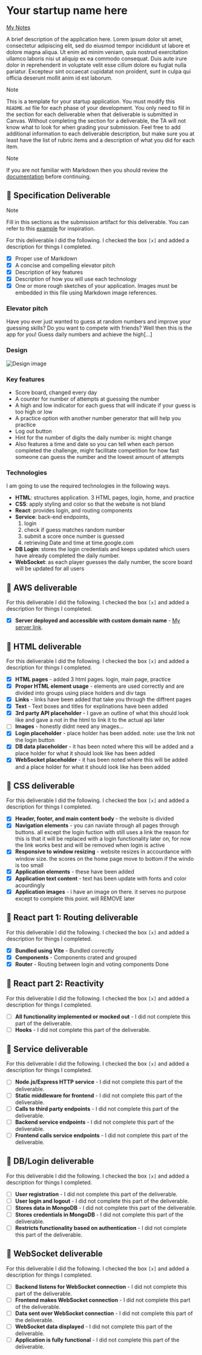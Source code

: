 # Your startup name here

[My Notes](notes.md)

A brief description of the application here. Lorem ipsum dolor sit amet, consectetur adipiscing elit, sed do eiusmod tempor incididunt ut labore et dolore magna aliqua. Ut enim ad minim veniam, quis nostrud exercitation ullamco laboris nisi ut aliquip ex ea commodo consequat. Duis aute irure dolor in reprehenderit in voluptate velit esse cillum dolore eu fugiat nulla pariatur. Excepteur sint occaecat cupidatat non proident, sunt in culpa qui officia deserunt mollit anim id est laborum.


> [!NOTE]
>  This is a template for your startup application. You must modify this `README.md` file for each phase of your development. You only need to fill in the section for each deliverable when that deliverable is submitted in Canvas. Without completing the section for a deliverable, the TA will not know what to look for when grading your submission. Feel free to add additional information to each deliverable description, but make sure you at least have the list of rubric items and a description of what you did for each item.

> [!NOTE]
>  If you are not familiar with Markdown then you should review the [documentation](https://docs.github.com/en/get-started/writing-on-github/getting-started-with-writing-and-formatting-on-github/basic-writing-and-formatting-syntax) before continuing.

## 🚀 Specification Deliverable

> [!NOTE]
>  Fill in this sections as the submission artifact for this deliverable. You can refer to this [example](https://github.com/webprogramming260/startup-example/blob/main/README.md) for inspiration.

For this deliverable I did the following. I checked the box `[x]` and added a description for things I completed.

- [X] Proper use of Markdown
- [X] A concise and compelling elevator pitch
- [X] Description of key features
- [X] Description of how you will use each technology
- [X] One or more rough sketches of your application. Images must be embedded in this file using Markdown image references.

### Elevator pitch
Have you ever just wanted to guess at random numbers and improve your guessing skills? Do you want to compete with friends? Well then this is the app for you! Guess daily numbers and achieve the high[...]

### Design

![Design image](design.png)


### Key features
- Score board, changed every day
- A counter for number of attempts at guessing the number
- A high and low indicator for each guess that will indicate if your guess is too high or low
- A practice option with another number generator that will help you practice
- Log out button
- Hint for the number of digits the daily number is: might change
- Also features a time and date so you can tell when each person completed the challenge, might facilitate competition for how fast someone can guess the number and the lowest amount of attempts

### Technologies

I am going to use the required technologies in the following ways.

- **HTML**: structures application. 3 HTML pages, login, home, and practice
- **CSS**: apply styling and color so that the website is not bland
- **React**: provides login, and routing components
- **Service**: back-end endpoints,
  1. login
  2. check if guess matches random number
  3. submit a score once number is guessed
  4. retrieving Date and time at time.google.com
- **DB Login**: stores the login credentials and keeps updated which users have already completed the daily number.
- **WebSocket**: as each player guesses the daily number, the score board will be updated for all users

## 🚀 AWS deliverable

For this deliverable I did the following. I checked the box `[x]` and added a description for things I completed.

- [X] **Server deployed and accessible with custom domain name** - [My server link](https://duncanclans.com).

## 🚀 HTML deliverable

For this deliverable I did the following. I checked the box `[x]` and added a description for things I completed.

- [X] **HTML pages** - added 3 html pages. login, main page, practice
- [X] **Proper HTML element usage** - elements are used correctly and are divided into groups using place holders and div tags
- [X] **Links** - links have been added that take you through the diffrent pages
- [X] **Text** - Text boxes and titles for explinations have been added
- [X] **3rd party API placeholder** - I gave an outline of what this should look like and gave a not in the html to link it to the actual api later
- [ ] **Images** - honestly didnt need any images...
- [X] **Login placeholder** - place holder has been added. note: use the link not the login button
- [X] **DB data placeholder** - it has been noted where this will be added and a place holder for what it should look like has been added
- [X] **WebSocket placeholder** - it has been noted where this will be added and a place holder for what it should look like has been added

## 🚀 CSS deliverable

For this deliverable I did the following. I checked the box `[x]` and added a description for things I completed.

- [X] **Header, footer, and main content body** - the website is divided
- [X] **Navigation elements** - you can naviate through all pages through buttons. all except the login fuction with still uses a link the reason for this is that it will be replaced with a login functionality later on, for now the link works best and will be removed when login is active
- [X] **Responsive to window resizing** - website resizes in accourdance with window size. the scores on the home page move to bottom if the windo is too small
- [X] **Application elements** - these have been added
- [X] **Application text content** - text has been update with fonts and color acourdingly
- [X] **Application images** - i have an image on there. it serves no purpose except to complete this point. will REMOVE later

## 🚀 React part 1: Routing deliverable

For this deliverable I did the following. I checked the box `[x]` and added a description for things I completed.

- [X] **Bundled using Vite** - Bundled correctly
- [X] **Components** - Components crated and grouped
- [X] **Router** - Routing between login and voting components Done

## 🚀 React part 2: Reactivity

For this deliverable I did the following. I checked the box `[x]` and added a description for things I completed.

- [ ] **All functionality implemented or mocked out** - I did not complete this part of the deliverable.
- [ ] **Hooks** - I did not complete this part of the deliverable.

## 🚀 Service deliverable

For this deliverable I did the following. I checked the box `[x]` and added a description for things I completed.

- [ ] **Node.js/Express HTTP service** - I did not complete this part of the deliverable.
- [ ] **Static middleware for frontend** - I did not complete this part of the deliverable.
- [ ] **Calls to third party endpoints** - I did not complete this part of the deliverable.
- [ ] **Backend service endpoints** - I did not complete this part of the deliverable.
- [ ] **Frontend calls service endpoints** - I did not complete this part of the deliverable.

## 🚀 DB/Login deliverable

For this deliverable I did the following. I checked the box `[x]` and added a description for things I completed.

- [ ] **User registration** - I did not complete this part of the deliverable.
- [ ] **User login and logout** - I did not complete this part of the deliverable.
- [ ] **Stores data in MongoDB** - I did not complete this part of the deliverable.
- [ ] **Stores credentials in MongoDB** - I did not complete this part of the deliverable.
- [ ] **Restricts functionality based on authentication** - I did not complete this part of the deliverable.

## 🚀 WebSocket deliverable

For this deliverable I did the following. I checked the box `[x]` and added a description for things I completed.

- [ ] **Backend listens for WebSocket connection** - I did not complete this part of the deliverable.
- [ ] **Frontend makes WebSocket connection** - I did not complete this part of the deliverable.
- [ ] **Data sent over WebSocket connection** - I did not complete this part of the deliverable.
- [ ] **WebSocket data displayed** - I did not complete this part of the deliverable.
- [ ] **Application is fully functional** - I did not complete this part of the deliverable.
